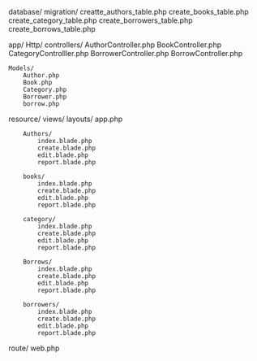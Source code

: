 database/ 
    migration/ 
        creatte_authors_table.php
        create_books_table.php 
        create_category_table.php 
        create_borrowers_table.php 
        create_borrows_table.php 

app/
    Http/
        controllers/
            AuthorController.php
            BookController.php
            CategoryControlller.php
            BorrowerController.php
            BorrowController.php

    Models/ 
        Author.php 
        Book.php 
        Category.php 
        Borrower.php 
        borrow.php 

resource/
    views/ 
        layouts/ 
            app.php 

        Authors/ 
            index.blade.php 
            create.blade.php 
            edit.blade.php 
            report.blade.php 

        books/ 
            index.blade.php 
            create.blade.php
            edit.blade.php 
            report.blade.php  

        category/ 
            index.blade.php 
            create.blade.php 
            edit.blade.php 
            report.blade.php 

        Borrows/ 
            index.blade.php 
            create.blade.php 
            edit.blade.php 
            report.blade.php 

        borrowers/ 
            index.blade.php 
            create.blade.php 
            edit.blade.php 
            report.blade.php 
            
route/ 
    web.php 
